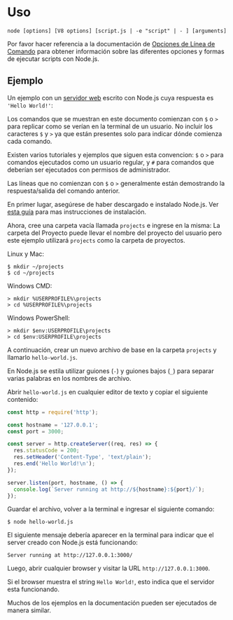 # Uso

<!--introduced_in=v0.10.0-->

<!--type=misc-->

`node [options] [V8 options] [script.js | -e "script" | - ] [arguments]`

Por favor hacer referencia a la documentación de [Opciones de Línea de Comando](cli.html#cli_command_line_options) para obtener información sobre las diferentes opciones y formas de ejecutar scripts con Node.js.

## Ejemplo

Un ejemplo con un [servidor web](http.html) escrito con Node.js cuya respuesta es `'Hello World!'`:

Los comandos que se muestran en este documento comienzan con `$` o `>` para replicar como se verían en la terminal de un usuario. No incluir los caracteres `$` y `>` ya que están presentes solo para indicar dónde comienza cada comando.

Existen varios tutoriales y ejemplos que siguen esta convencion: `$` o `>` para comandos ejecutados como un usuario regular, y `#` para comandos que deberían ser ejecutados con permisos de administrador.

Las líneas que no comienzan con `$` o `>` generalmente están demostrando la respuesta/salida del comando anterior.

En primer lugar, asegúrese de haber descargado e instalado Node.js. Ver [esta guía](https://nodejs.org/en/download/package-manager/) para mas instrucciones de instalación.

Ahora, cree una carpeta vacía llamada `projects` e ingrese en la misma: La carpeta del Proyecto puede llevar el nombre del proyecto del usuario pero este ejemplo utilizará `projects` como la carpeta de proyectos.

Linux y Mac:

```console
$ mkdir ~/projects
$ cd ~/projects
```

Windows CMD:

```console
> mkdir %USERPROFILE%\projects
> cd %USERPROFILE%\projects
```

Windows PowerShell:

```console
> mkdir $env:USERPROFILE\projects
> cd $env:USERPROFILE\projects
```

A continuación, crear un nuevo archivo de base en la carpeta `projects` y llamarlo `hello-world.js`.

En Node.js se estila utilizar guiones (`-`) y guiones bajos (`_`) para separar varias palabras en los nombres de archivo.

Abrir `hello-world.js` en cualquier editor de texto y copiar el siguiente contenido:

```js
const http = require('http');

const hostname = '127.0.0.1';
const port = 3000;

const server = http.createServer((req, res) => {
  res.statusCode = 200;
  res.setHeader('Content-Type', 'text/plain');
  res.end('Hello World!\n');
});

server.listen(port, hostname, () => {
  console.log(`Server running at http://${hostname}:${port}/`);
});
```

Guardar el archivo, volver a la terminal e ingresar el siguiente comando:

```console
$ node hello-world.js
```

El siguiente mensaje debería aparecer en la terminal para indicar que el server creado con Node.js está funcionando:

```console
Server running at http://127.0.0.1:3000/
```

Luego, abrir cualquier browser y visitar la URL `http://127.0.0.1:3000`.

Si el browser muestra el string `Hello World!`, esto indica que el servidor esta funcionando.

Muchos de los ejemplos en la documentación pueden ser ejecutados de manera similar.